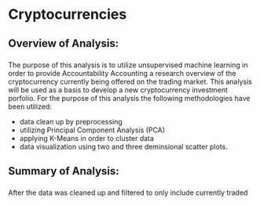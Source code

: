 # Cryptocurrencies

## Overview of Analysis:
###
The purpose of this analysis is to utilize unsupervised machine learning in order to provide Accountability Accounting a research overview of the cryptocurrency currently being offered on the trading market.  This analysis will be used as a basis to develop a new cryptocurrency investment porfolio.  For the purpose of this analysis the following methodologies have been utilized:
- data clean up by preprocessing
- utilizing Principal Component Analysis (PCA)
- applying K-Means in order to cluster data
- data visualization using two and three deminsional scatter plots.

## Summary of Analysis:
###
After the data was cleaned up and filtered to only include currently traded
